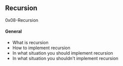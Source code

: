 ## Recursion
0x08-Recursion
#### General

- What is recursion
- How to implement recursion
- In what situation you should implement recursion
- In what situation you shouldn't implement recursion
